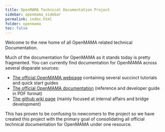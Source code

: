 ```yaml
---
title: OpenMAMA Technical Documentation Project
sidebar: openmama_sidebar
permalink: index.html
folder: openmama
toc: false
---
```


Welcome to the new home of all OpenMAMA related technical Documentation.

Much of the documentation for OpenMAMA as it stands today is pretty fragmented. You can
currently find documentation for OpenMAMA across several disparate sources:

* [The official OpenMAMA webpage](http://www.openmama.org/content/quick-start-guide) containing several succinct tutorials and quick start guides
* [The official OpenMAMA documentation](http://www.openmama.org/documentation) (reference and developer guide in PDF format)
* [The github wiki page](https://github.com/OpenMAMA/OpenMAMA/wiki) (mainly focused at internal affairs and bridge development)

This has proven to be confusing to newcomers to the project so we have created this project with the primary goal of consolidating all official technical
documentation for OpenMAMA under one resource.
